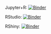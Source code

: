 
Jupyter+R: [![Binder](http://mybinder.org/badge_logo.svg)](http://mybinder.org/v2/gh/hauschke/openalex-playground/master?filepath=Country2Country_Citations.ipynb)

RStudio: [![Binder](http://mybinder.org/badge_logo.svg)](http://mybinder.org/v2/gh/hauschke/openalex-playground/master?urlpath=rstudio)

RShiny: [![Binder](http://mybinder.org/badge_logo.svg)](http://mybinder.org/v2/gh/hauschke/openalex-playground/master?urlpath=shiny/bus-dashboard/)
